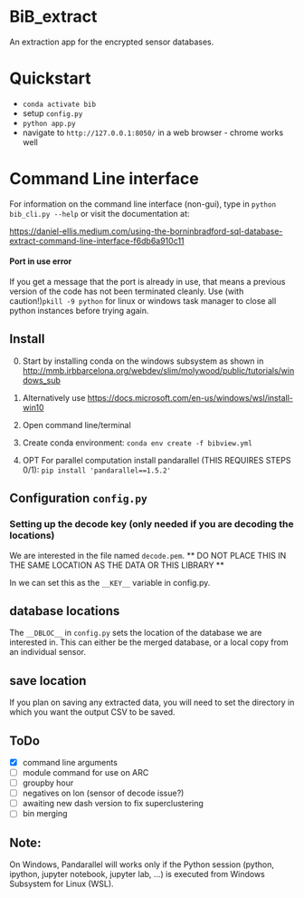 # BiB_extract
An extraction app for the encrypted sensor databases. 

# Quickstart
- `conda activate bib`
- setup `config.py `
- `python app.py`
- navigate to `http://127.0.0.1:8050/` in a web browser - chrome works well

# Command Line interface
For information on the command line interface (non-gui), type in `python bib_cli.py --help` or visit the documentation at: 

https://daniel-ellis.medium.com/using-the-borninbradford-sql-database-extract-command-line-interface-f6db6a910c11


#### Port in use error 
If you get a message that the port is already in use, that means a previous version of the code has not been terminated cleanly. Use (with caution!)`pkill -9 python` for linux or windows task manager to close all python instances before trying again. 



## Install 
0. Start by installing conda on the windows subsystem as shown in 
http://mmb.irbbarcelona.org/webdev/slim/molywood/public/tutorials/windows_sub

1. Alternatively use 
https://docs.microsoft.com/en-us/windows/wsl/install-win10

2. Open command line/terminal 
3. Create conda environment: `conda env create -f bibview.yml`

4. OPT For parallel computation install pandarallel (THIS REQUIRES STEPS 0/1): `pip install 'pandarallel==1.5.2'`



## Configuration `config.py`

### Setting up the decode key (only needed if you are decoding the locations)
We are interested in the file named `decode.pem`. 
** DO NOT PLACE THIS IN THE SAME LOCATION AS THE DATA OR THIS LIBRARY ** 

In we can set this as the `__KEY__` variable in config.py. 


## database locations
The `__DBLOC__` in `config.py` sets the location of the database we are interested in. This can either be the merged database, or a local copy from an individual sensor. 

## save location
If you plan on saving any extracted data, you will need to set the directory in which you want the output CSV to be saved. 









## ToDo
- [x] command line arguments 
- [ ] module command for use on ARC
- [ ] groupby hour
- [ ] negatives on lon (sensor of decode issue?)
- [ ] awaiting new dash version to fix superclustering 
- [ ] bin merging
  
## Note: 
On Windows, Pandarallel will works only if the Python session (python, ipython, jupyter notebook, jupyter lab, ...) is executed from Windows Subsystem for Linux (WSL).
